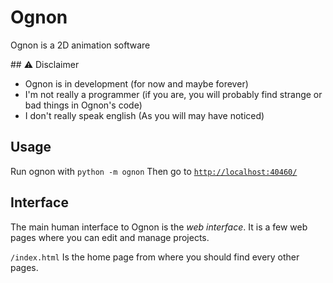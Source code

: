 # Ognon

Ognon is a 2D animation software

## ⚠️ Disclaimer

- Ognon is in development (for now and maybe forever)
- I'm not really a programmer (if you are, you will probably find strange or bad things in Ognon's code)
- I don't really speak english (As you will may have noticed)

## Usage

Run ognon with `python -m ognon`
Then go to [`http://localhost:40460/`](http://localhost:40460/)

## Interface

The main human interface to Ognon is the *web interface*. It is a few web pages where you can edit and manage projects.

`/index.html` Is the home page from where you should find every other pages.

